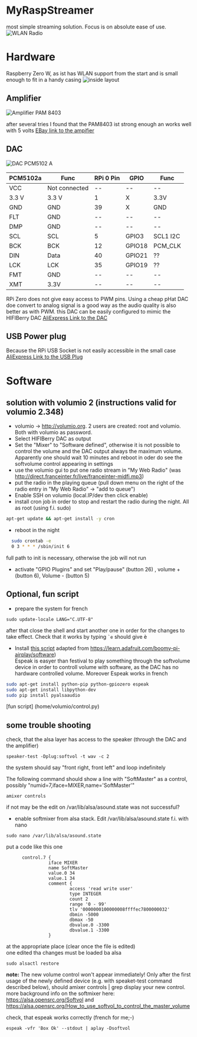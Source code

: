 # MyRaspStreamer
most simple streaming solution. Focus is on absolute ease of use.
![WLAN Radio](DSC_0589.jpg)

# Hardware
Raspberry Zero W, as ist has WLAN support from the start and is small enough to fit in a handy casing
![inside layout](DSC_0586.jpg)
## Amplifier
![Amplifier PAM 8403](PAM8403.jpg)

after several tries I found that the PAM8403 ist strong enough an works well with 5 volts [EBay link to the ampifier](http://www.ebay.de/itm/Super-Mini-PAM8403-Digitaler-Verstärker-Platine-D-Digitalverstärker-Bord-B98B/)

## DAC
![DAC PCM5102 A](PCM5102a.jpg)

|PCM5102a|Func|RPi 0 Pin|GPIO|Func|
|--------|--------|--------|--------|--------|
|VCC|Not connected|--|--|--|
|3.3 V|3.3 V|1|X|3.3V|
|GND|GND|39|X|GND|
|FLT|GND|--|--|--|
|DMP|GND|--|--|--|
|SCL|SCL|5|GPIO3|SCL1 I2C|
|BCK|BCK|12|GPIO18|PCM_CLK|
|DIN|Data|40|GPIO21|??|
|LCK|LCK|35|GPIO19|??|
|FMT|GND|--|--|--|
|XMT|3.3V|--|--|--|

RPi Zero does not give easy access to PWM pins. Using a cheap pHat DAC doe convert to analog signal is a good way as the audio quality is also better as with PWM. this DAC can be easily configured to mimic the HIFIBerry DAC [AliExpress Link to the DAC](https://de.aliexpress.com/item/Raspberry-Pi-pHAT-Sound-Card-I2S-interface-PCM5102-DAC-Module-24-bit-Audio-Board-With-Stereo/32744871341.html)
## USB Power plug
Because the RPi USB Socket is not easily accessible in the small case [AliExpress Link to the USB Plug](https://www.aliexpress.com/item/10pcs-MICRO-USB-to-DIP-Adapter-5pin-Female-Connector-B-Type-PCB-Converter/32720363831.html) 

# Software
## solution with volumio 2 (instructions valid for volumio 2.348)
- volumio -> http://volumio.org. 2 users are created: root and volumio. Both with volumio as password.
- Select HIFIBerry DAC as output
- Set the "Mixer" to "Software defined", otherwise it is not possible to control the volume and the DAC output always the maximum volume. Apparently one should wait 10 minutes and reboot in oder do see the softvolume control appearing in settings
- use the volumio gui to put one radio stream in "My Web Radio" (was http://direct.franceinter.fr/live/franceinter-midfi.mp3)
- put the radio in the playing queue (pull down menu on the right of the radio entry in "My Web Radio" -> "add to queue")
- Enable SSH on volumio (local.IP/dev then click enable)
- install cron job in order to stop and restart the radio during the night. All as root (using f.i. sudo)
``` bash
apt-get update && apt-get install -y cron
```
- reboot in the night
```bash
  sudo crontab -e
  0 3 * * * /sbin/init 6        
```
full path to init is necessary, otherwise the job will not run
- activate "GPIO Plugins" and set "Play/pause" (button 26) , volume + (button 6), Volume - (button 5)

## Optional, fun script
- prepare the system for french
```
sudo update-locale LANG="C.UTF-8"
```
after that close the shell and start another one in  order for the changes to take effect. Check that it works by typing `` `e `` should give è
- Install [this script](/home/volumio/control.py) adapted from https://learn.adafruit.com/boomy-pi-airplay/software)  
Espeak is easyer than festival to play something through the softvolume device in order to controll volume with software, as the DAC has no hardware controlled volume. Moreover Espeak works in french
```bash
sudo apt-get install python-pip python-gpiozero espeak
sudo apt-get install libpython-dev
sudo pip install pyalsaaudio
```
[fun script] (home/volumio/control.py)

## some trouble shooting
check, that the alsa layer has access to the speaker (through the DAC and the amplifier)
```
speaker-test -Dplug:softvol -t wav -c 2
```
the system should say "front right, front left" and loop indefinitely  

The following command should show a line with "SoftMaster" as a control, possibly "numid=7,iface=MIXER,name='SoftMaster'"
```
amixer controls
```
if not may be the edit on /var/lib/alsa/asound.state was not successful?

- enable softmixer from alsa stack. Edit /var/lib/alsa/asound.state f.i. with nano
```
sudo nano /var/lib/alsa/asound.state
```
put a code like this one
```
      control.7 {
                iface MIXER
                name SoftMaster
                value.0 34
                value.1 34
                comment {
                        access 'read write user'
                        type INTEGER
                        count 2
                        range '0 - 99'
                        tlv '0000000100000008ffffec7800000032'
                        dbmin -5000
                        dbmax -50
                        dbvalue.0 -3300
                        dbvalue.1 -3300
                }
```
at the appropriate place (clear once the file is edited)  
one edited tha changes must be loaded ba alsa
```
sudo alsactl restore
```
**note:** The new volume control won't appear immediately! Only after the first usage of the newly defined device (e.g. with speaket-test command described below), should amixer controls | grep <control name> display your new control. more background info on the softmixer here: https://alsa.opensrc.org/Softvol and https://alsa.opensrc.org/How_to_use_softvol_to_control_the_master_volume

check, that espeak works correctly (french for me;-)
```
espeak -vfr 'Box Ok' --stdout | aplay -Dsoftvol
```
